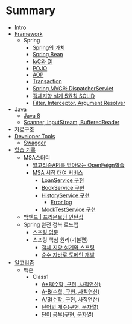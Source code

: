 # Summary

- [Intro](README.md)
- [Framework](framework/README.md)
  - Spring
    - [Spring의 가치](framework/spring-가치.md)
    - [Spring Bean](framework/spring_bean.md)
    - [IoC와 DI](framework/ioc-di.md)
    - [POJO](framework/pojo.md)
    - [AOP](framework/aop.md)
    - [Transaction](framework/transaction.md)
    - [Spring MVC와 DispatcherServlet](framework/spring_mvc.md)
    - [객체지향 설계 5원칙 SOLID](framework/solid.md)
    - [Filter, Interceptor, Argument Resolver](framework/filter_interceptor.md)
- [Java](Java/README.md)
  - [Java 8](Java/Java-8.md)
  - [Scanner, InputStream, BufferedReader](Java/Scanner_InputStream_BufferedReader.md)
- [자료구조](자료구조/README.md)
- [Developer Tools](Developer_Tools/README.md)
  - [Swagger](Developer_Tools/swagger.md)
- [학습 기록](학습기록/README.md)
  - MSA스터디
    - [알고리즘API를 받아오는 OpenFeign학습](학습기록/MSA스터디_1.md)
    - [MSA 서점 대여 서비스](학습기록/MSA서점_대여_서비스/README.md)
      - [LoanService 구현](학습기록/MSA서점_대여_서비스/loan_service.md)
      - [BookService 구현](학습기록/MSA서점_대여_서비스/book_service.md)
      - [HistoryService 구현](학습기록/MSA서점_대여_서비스/history_service/README.md)
        - [Error log](학습기록/MSA서점_대여_서비스/error_log.md)
      - [MockTestService 구현](학습기록/MSA서점_대여_서비스/mock_service.md)
  - [백엔드 | 프리온보딩 인턴십](학습기록/백엔드-프리온보딩/README.md)
  - Spring 완전 정복 로드맵
    - [스프링 입문](학습기록/스프링_입문.md)
    - 스프링 핵심 원리(기본편)
      - [객체 지향 설계와 스프링](학습기록/스프링.md)
      - [순수 자바로 도메인 개발](학습기록/순수자바.md)
- [알고리즘](알고리즘/README.md)
  - 백준
    - Class1
      - [A+B(수학, 구현, 사칙연산)](알고리즘/A+B.md)
      - [A-B(수학, 구현, 사칙연산)](알고리즘/A-B.md)
      - [A/B(수학, 구현, 사칙연산)](알고리즘/A나누기B.md)
      - [단어의 개수(구현, 문자열)](알고리즘/단어의개수.md)
      - [단어 공부(구현, 문자열)](알고리즘/단어공부.md)
